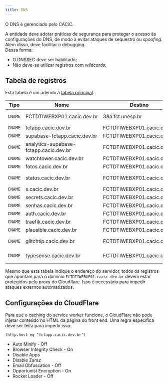 ```yaml
---
title: DNS
---
```


O DNS é gerenciado pelo CACiC.

A entidade deve adotar práticas de segurança para proteger o acesso às configurações do DNS, de modo a evitar ataques de sequestro ou _spoofing_. Além disso, deve facilitar o debugging.  
Dessa forma:

- O DNSSEC deve ser habilitado;
- Não deve-se utilizar registros com _wildcards_;

## Tabela de registros

Esta tabela é um adendo à [tabela principal](../../../Domínio/03-Registros%20DNS.md).

| Tipo    | Nome                                   | Destino                    | Proxy |                  |
| ------- | -------------------------------------- | -------------------------- | ----- | ---------------- |
| `CNAME` | FCTDTIWEBXP01.cacic.dev.br             | 38a.fct.unesp.br           | Sim   | Servidor da DTI  |
| `CNAME` | fctapp.cacic.dev.br                    | FCTDTIWEBXP01.cacic.dev.br | Sim   |                  |
| `CNAME` | supabase-fctapp.cacic.dev.br           | FCTDTIWEBXP01.cacic.dev.br | Sim   |                  |
| `CNAME` | analytics-supabase-fctapp.cacic.dev.br | FCTDTIWEBXP01.cacic.dev.br | Sim   |                  |
| `CNAME` | watchtower.cacic.dev.br                | FCTDTIWEBXP01.cacic.dev.br | Sim   |                  |
| `CNAME` | fotos.cacic.dev.br                     | FCTDTIWEBXP01.cacic.dev.br | Sim   | Immich           |
| `CNAME` | status.cacic.dev.br                    | FCTDTIWEBXP01.cacic.dev.br | Sim   | Uptime kuma      |
| `CNAME` | s.cacic.dev.br                         | FCTDTIWEBXP01.cacic.dev.br | Sim   | Shlink           |
| `CNAME` | secrets.cacic.dev.br                   | FCTDTIWEBXP01.cacic.dev.br | Sim   | Infisical        |
| `CNAME` | senhas.cacic.dev.br                    | FCTDTIWEBXP01.cacic.dev.br | Sim   | Vaultwarden      |
| `CNAME` | auth.cacic.dev.br                      | FCTDTIWEBXP01.cacic.dev.br | Sim   | Authentik        |
| `CNAME` | traefik.cacic.dev.br                   | FCTDTIWEBXP01.cacic.dev.br | Sim   | Dashboard        |
| `CNAME` | plausible.cacic.dev.br                 | FCTDTIWEBXP01.cacic.dev.br | Sim   | Analytics        |
| `CNAME` | glitchtip.cacic.dev.br                 | FCTDTIWEBXP01.cacic.dev.br | Sim   | Error monitoring |
| `CNAME` | typesense.cacic.dev.br                 | FCTDTIWEBXP01.cacic.dev.br | Sim   | Search engine    |

Mesmo que esta tabela indique o endereço do servidor, todos os registros que apontam para o domínio `FCTDTIWEBXP01.cacic.dev.br` devem estar protegidos pelo proxy do Cloudflare. Isso é necessário para impedir ataques externos automatizados.

## Configurações do CloudFlare

Para que o caching do service worker funcione, o CloudFlare não pode injetar conteúdo no HTML da página do front end. Uma regra específica deve ser feita para impedir isso:

```
(http.host eq "fctapp.cacic.dev.br")
```

- Auto Minify - Off
- Browser Integrity Check - On
- Disable Apps
- Disable Zaraz
- Email Obfuscation - Off
- Opportunist Encryption - On
- Rocket Loader - Off
